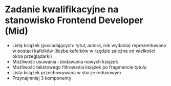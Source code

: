 # Zadanie kwalifikacyjne na stanowisko Frontend Developer (Mid)

* Listę książek (posiadających: tytuł, autora, rok wydania) reprezentowana w postaci kafelków (liczba kafelków w rzędzie zależna od wielkości okna przeglądarki)
* Możliwość usuwania i dodawania nowych książek
* Możliwość tekstowego filtrowania książek po fragmencie tytułu
* Lista książek przechowywana w storze reduxowym
* Przynajmniej 3 komponenty
